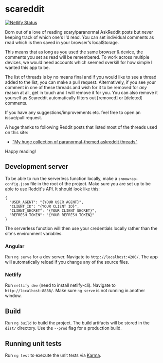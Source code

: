 # scareddit

[![Netlify Status](https://api.netlify.com/api/v1/badges/ee638476-ad14-485d-af0f-373ed16ef52f/deploy-status)](https://app.netlify.com/sites/scareddit/deploys)

Born out of a love of reading scary/paranormal AskReddit posts but never keeping track of which one's I'd read. You can set individual comments as read which is then saved in your browser's localStorage.

This means that as long as you used the same browser &amp; device, the comments you set as read will be remembered. To work across multiple devices, we would need accounts which seemed overkill for how simple I wanted this app to be.

The list of threads is by no means final and if you would like to see a thread added to the list, you can make a pull request. Alternatively, if you see your comment in one of these threads and wish for it to be removed for _any_ reason at all, get in touch and I will remove it for you. You can also remove it yourself as Scareddit automatically filters out [removed] or [deleted] comments.

If you have any suggestions/improvements etc. feel free to open an issue/pull request.

A huge thanks to following Reddit posts that listed most of the threads used on this site:

* ["My huge collection of paranormal-themed askreddit threads"](https://www.reddit.com/r/Paranormal/comments/3ep2f1/my_huge_collection_of_paranormalthemed_askreddit/)

Happy reading!

## Development server

To be able to run the serverless function locally, make a `snoowrap-config.json` file in the root of the project. Make sure you are set up to be able to use Reddit's API. It should look like this:

```
{
  "USER_AGENT": "{YOUR USER AGENT}",
  "CLIENT_ID": "{YOUR CLIENT ID}",
  "CLIENT_SECRET": "{YOUR CLIENT SECRET}",
  "REFRESH_TOKEN": "{YOUR REFRESH TOKEN}"
}
```
The serverless function will then use your credentials locally rather than the site's environment variables.

### Angular

Run `ng serve` for a dev server. Navigate to `http://localhost:4200/`. The app will automatically reload if you change any of the source files.

### Netlify

Run `netlify dev` (need to install netlify-cli). Navigate to `http://localhost:8888/`. Make sure `ng serve` is not running in another window.

## Build

Run `ng build` to build the project. The build artifacts will be stored in the `dist/` directory. Use the `--prod` flag for a production build.

## Running unit tests

Run `ng test` to execute the unit tests via [Karma](https://karma-runner.github.io).
